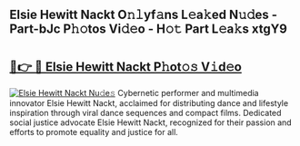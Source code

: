 ## Elsie Hewitt Nackt O𝚗𝚕yf𝚊ns L𝚎a𝚔ed N𝚞𝚍es - Part-bJc P𝚑𝚘tos Vi𝚍𝚎o - H𝚘𝚝 Part L𝚎a𝚔s xtgY9

# <h2><a href="http://kf7a6wk.oniu.top/?m=Elsie+Hewitt+Nackt">🔗👉 🔴 Elsie Hewitt Nackt P𝚑ot𝚘𝚜 V𝚒d𝚎o</a></h2>

[![Elsie Hewitt Nackt Nu𝚍e𝚜](https://i.imgur.com/0qMVB7G.gif)](http://kf7a6wk.oniu.top/?m=Elsie+Hewitt+Nackt)
Cybernetic performer and multimedia innovator Elsie Hewitt Nackt, acclaimed for distributing dance and lifestyle inspiration through viral dance sequences and compact films. Dedicated social justice advocate Elsie Hewitt Nackt, recognized for their passion and efforts to promote equality and justice for all.  
